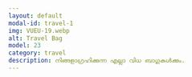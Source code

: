 ```yaml
---
layout: default
modal-id: travel-1
img: VUEU-19.webp
alt: Travel Bag
model: 23
category: travel
description: നിങ്ങളാഗ്രഹിക്കുന്ന എല്ലാ വിധ ബാഗുകൾക്കും.
---
```


